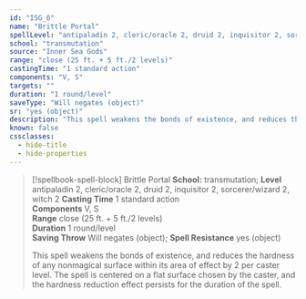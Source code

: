 ```yaml
---
id: "ISG_6"
name: "Brittle Portal"
spellLevel: "antipaladin 2, cleric/oracle 2, druid 2, inquisitor 2, sorcerer/wizard 2, witch 2"
school: "transmutation"
source: "Inner Sea Gods"
range: "close (25 ft. + 5 ft./2 levels)"
castingTime: "1 standard action"
components: "V, S"
targets: ""
duration: "1 round/level"
saveType: "Will negates (object)"
sr: "yes (object)"
description: "This spell weakens the bonds of existence, and reduces the hardness of any nonmagical surface within its area of effect by 2 per caster level. The spell is centered on a flat surface chosen by the caster, and the hardness reduction effect persists for the duration of the spell."
known: false
cssclasses:
  - hide-title
  - hide-properties
---
```


> [!spellbook-spell-block] Brittle Portal
> **School:** transmutation; **Level** antipaladin 2, cleric/oracle 2, druid 2, inquisitor 2, sorcerer/wizard 2, witch 2
> **Casting Time** 1 standard action  
> **Components** V, S  
> **Range** close (25 ft. + 5 ft./2 levels)  
> **Duration** 1 round/level  
> **Saving Throw** Will negates (object); **Spell Resistance** yes (object)
> 
> This spell weakens the bonds of existence, and reduces the hardness of any nonmagical surface within its area of effect by 2 per caster level. The spell is centered on a flat surface chosen by the caster, and the hardness reduction effect persists for the duration of the spell.